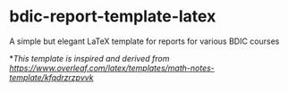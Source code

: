 # bdic-report-template-latex
A simple but elegant LaTeX template for reports for various BDIC courses


**This template is inspired and derived from https://www.overleaf.com/latex/templates/math-notes-template/kfqdrzrzpvvk*